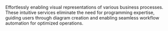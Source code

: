  Effortlessly enabling visual representations of various business processes. These intuitive services eliminate the need for programming expertise, guiding users through diagram creation and enabling seamless workflow automation for optimized operations.
